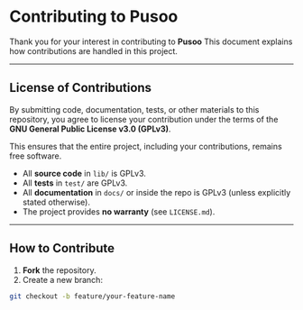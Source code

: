 # Contributing to Pusoo

Thank you for your interest in contributing to **Pusoo**
This document explains how contributions are handled in this project.

---

## License of Contributions

By submitting code, documentation, tests, or other materials to this repository,
you agree to license your contribution under the terms of the
**GNU General Public License v3.0 (GPLv3)**.

This ensures that the entire project, including your contributions, remains free software.

- All **source code** in `lib/` is GPLv3.
- All **tests** in `test/` are GPLv3.
- All **documentation** in `docs/` or inside the repo is GPLv3 (unless explicitly stated otherwise).
- The project provides **no warranty** (see `LICENSE.md`).

---

## How to Contribute

1. **Fork** the repository.
2. Create a new branch:

```bash
git checkout -b feature/your-feature-name
```
